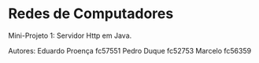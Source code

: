 # Redes de Computadores

Mini-Projeto 1: Servidor Http em Java.

Autores:
Eduardo Proença fc57551
Pedro Duque fc52753
Marcelo fc56359

